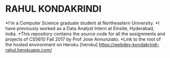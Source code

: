 # RAHUL KONDAKRINDI

*I'm a Computer Science graduate student at Northeastern University. 
*I have previously worked as a Data Analyst Intern at Einsite, Hyderabad, India.
*This repository contains the source code for all the assignments and projects of CS5610 Fall 2017 by Prof Jose Annunziato.
*Link to the root of the hosted environment on Heroku 
     [heroku] https://webdev-kondakrindi-rahul.herokuapp.com/

